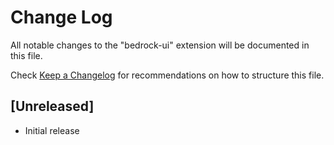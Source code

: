 # Change Log

All notable changes to the "bedrock-ui" extension will be documented in this file.

Check [Keep a Changelog](http://keepachangelog.com/) for recommendations on how to structure this file.

## [Unreleased]

- Initial release